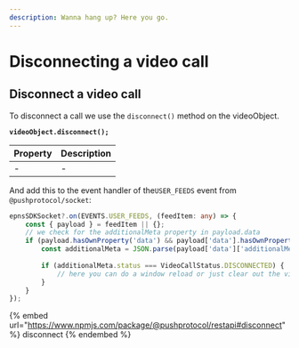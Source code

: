 ```yaml
---
description: Wanna hang up? Here you go.
---
```


# Disconnecting a video call

## Disconnect a video call

To disconnect a call we use the `disconnect()` method on the videoObject.

<pre class="language-typescript"><code class="lang-typescript"><strong>videoObject.disconnect();
</strong></code></pre>

| Property | Description |
| -------- | ----------- |
| -        | -           |

And add this to the event handler of the`USER_FEEDS` event from `@pushprotocol/socket`:

```typescript
epnsSDKSocket?.on(EVENTS.USER_FEEDS, (feedItem: any) => {
    const { payload } = feedItem || {};
    // we check for the additionalMeta property in payload.data
    if (payload.hasOwnProperty('data') && payload['data'].hasOwnProperty('additionalMeta')) {
        const additionalMeta = JSON.parse(payload['data']['additionalMeta']);
        
        if (additionalMeta.status === VideoCallStatus.DISCONNECTED) {
            // here you can do a window reload or just clear out the video state
        }
    }
});
```

{% embed url="https://www.npmjs.com/package/@pushprotocol/restapi#disconnect" %}
disconnect
{% endembed %}
